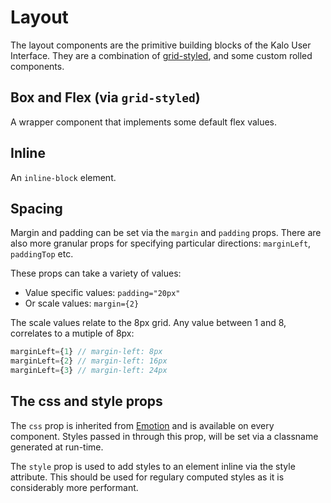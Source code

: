 # Layout

The layout components are the primitive building blocks of the Kalo User Interface. They are a combination of [grid-styled](https://github.com/jxnblk/grid-styled), and some custom rolled components.

## Box and Flex (via `grid-styled`)
A wrapper component that implements some default flex values.

## Inline
An `inline-block` element.

## Spacing
Margin and padding can be set via the `margin` and `padding` props. There are also more granular props for specifying particular directions: `marginLeft`, `paddingTop` etc.

These props can take a variety of values:
- Value specific values: `padding="20px"`
- Or scale values: `margin={2}`

The scale values relate to the 8px grid. Any value between 1 and 8, correlates to a mutiple of 8px:

```js
marginLeft={1} // margin-left: 8px
marginLeft={2} // margin-left: 16px
marginLeft={3} // margin-left: 24px
```

## The css and style props
The `css` prop is inherited from [Emotion](https://github.com/emotion-js/emotion) and is available on every component. Styles passed in through this prop, will be set via a classname generated at run-time.

The `style` prop is used to add styles to an element inline via the style attribute. This should be used for regulary computed styles as it is considerably more performant.
